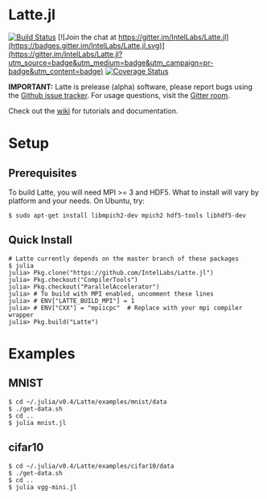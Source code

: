# Latte.jl

[![Build Status](https://travis-ci.org/IntelLabs/Latte.jl.svg?branch=master)](https://travis-ci.org/IntelLabs/Latte.jl)
[![Join the chat at https://gitter.im/IntelLabs/Latte.jl](https://badges.gitter.im/IntelLabs/Latte.jl.svg)](https://gitter.im/IntelLabs/Latte.jl?utm_source=badge&utm_medium=badge&utm_campaign=pr-badge&utm_content=badge)
[![Coverage Status](https://coveralls.io/repos/github/IntelLabs/Latte.jl/badge.svg?branch=master)](https://coveralls.io/github/IntelLabs/Latte.jl?branch=master)

**IMPORTANT:** Latte is prelease (alpha) software, please report bugs using the [Github issue tracker](https://github.com/IntelLabs/Latte.jl/issues). For usage questions, visit the [Gitter room](https://gitter.im/IntelLabs/Latte.jl).

Check out the [wiki](https://github.com/IntelLabs/Latte.jl/wiki) for tutorials and documentation.

# Setup

## Prerequisites

To build Latte, you will need MPI >= 3 and HDF5.  What to install will
vary by platform and your needs.  On Ubuntu, try:

```shell
$ sudo apt-get install libmpich2-dev mpich2 hdf5-tools libhdf5-dev 
```

## Quick Install
```shell
# Latte currently depends on the master branch of these packages
$ julia
julia> Pkg.clone("https://github.com/IntelLabs/Latte.jl")
julia> Pkg.checkout("CompilerTools")
julia> Pkg.checkout("ParallelAccelerator")
julia> # To build with MPI enabled, uncomment these lines
julia> # ENV["LATTE_BUILD_MPI"] = 1
julia> # ENV["CXX"] = "mpiicpc"  # Replace with your mpi compiler wrapper
julia> Pkg.build("Latte")

```

# Examples
## MNIST
```shell
$ cd ~/.julia/v0.4/Latte/examples/mnist/data
$ ./get-data.sh
$ cd ..
$ julia mnist.jl
```

## cifar10
```shell
$ cd ~/.julia/v0.4/Latte/examples/cifar10/data
$ ./get-data.sh
$ cd ..
$ julia vgg-mini.jl
```
